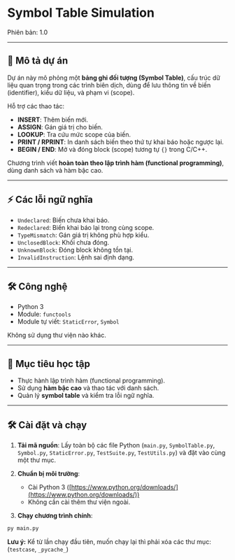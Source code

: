 # Symbol Table Simulation

Phiên bản: 1.0

---

## 📝 Mô tả dự án

Dự án này mô phỏng một **bảng ghi đối tượng (Symbol Table)**, cấu trúc dữ liệu quan trọng trong các trình biên dịch, dùng để lưu thông tin về biến (identifier), kiểu dữ liệu, và phạm vi (scope).

Hỗ trợ các thao tác:

- **INSERT**: Thêm biến mới.
- **ASSIGN**: Gán giá trị cho biến.
- **LOOKUP**: Tra cứu mức scope của biến.
- **PRINT / RPRINT**: In danh sách biến theo thứ tự khai báo hoặc ngược lại.
- **BEGIN / END**: Mở và đóng block (scope) tương tự `{}` trong C/C++.

Chương trình viết **hoàn toàn theo lập trình hàm (functional programming)**, dùng danh sách và hàm bậc cao.

---

## ⚡ Các lỗi ngữ nghĩa

- `Undeclared`: Biến chưa khai báo.
- `Redeclared`: Biến khai báo lại trong cùng scope.
- `TypeMismatch`: Gán giá trị không phù hợp kiểu.
- `UnclosedBlock`: Khối chưa đóng.
- `UnknownBlock`: Đóng block không tồn tại.
- `InvalidInstruction`: Lệnh sai định dạng.

---

## 🛠 Công nghệ

- Python 3
- Module: `functools`
- Module tự viết: `StaticError`, `Symbol`

Không sử dụng thư viện nào khác.

---

## 🌱 Mục tiêu học tập

- Thực hành lập trình hàm (functional programming).
- Sử dụng **hàm bậc cao** và thao tác với danh sách.
- Quản lý **symbol table** và kiểm tra lỗi ngữ nghĩa.

---

## 🛠 Cài đặt và chạy

1. **Tải mã nguồn**: Lấy toàn bộ các file Python (`main.py`, `SymbolTable.py`, `Symbol.py`, `StaticError.py`, `TestSuite.py`, `TestUtils.py`) và đặt vào cùng một thư mục.

2. **Chuẩn bị môi trường**:

   - Cài Python 3 ([https://www.python.org/downloads/](https://www.python.org/downloads/))
   - Không cần cài thêm thư viện ngoài.

3. **Chạy chương trình chính**:

```bash
py main.py
```

**Lưu ý:** Kể từ lần chạy đầu tiên, muốn chạy lại thì phải xóa các thư mục: (`testcase`, `_pycache_`)
